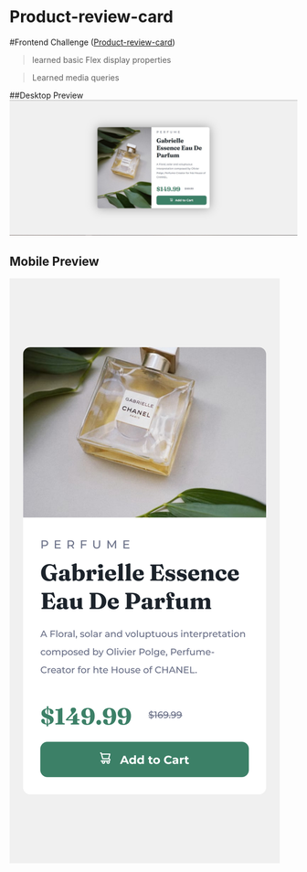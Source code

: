 # Product-review-card


#Frontend Challenge ([Product-review-card](https://www.frontendmentor.io/challenges/product-preview-card-component-GO7UmttRfa))

> learned basic Flex display properties

> Learned media queries 


##Desktop Preview
![image](https://github.com/Alucard2169/Product-review-card/blob/main/screenshot1.jpg?raw=true)

## Mobile Preview
![image](https://github.com/Alucard2169/Product-review-card/blob/main/Screen%20Shot%202022-06-26%20at%2013.49.43.png?raw=true)


